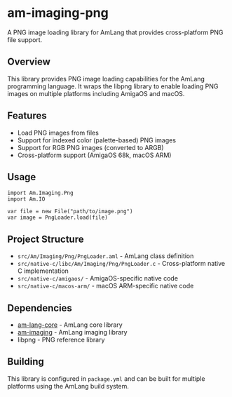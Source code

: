 
# am-imaging-png

A PNG image loading library for AmLang that provides cross-platform PNG file support.

## Overview

This library provides PNG image loading capabilities for the AmLang programming language. It wraps the libpng library to enable loading PNG images on multiple platforms including AmigaOS and macOS.

## Features

- Load PNG images from files
- Support for indexed color (palette-based) PNG images
- Support for RGB PNG images (converted to ARGB)
- Cross-platform support (AmigaOS 68k, macOS ARM)

## Usage

```aml
import Am.Imaging.Png
import Am.IO

var file = new File("path/to/image.png")
var image = PngLoader.load(file)
```

## Project Structure

- `src/Am/Imaging/Png/PngLoader.aml` - AmLang class definition
- `src/native-c/libc/Am/Imaging/Png/PngLoader.c` - Cross-platform native C implementation
- `src/native-c/amigaos/` - AmigaOS-specific native code
- `src/native-c/macos-arm/` - macOS ARM-specific native code

## Dependencies

- [am-lang-core](https://github.com/anderskjeldsen/am-lang-core) - AmLang core library
- [am-imaging](https://github.com/anderskjeldsen/am-imaging) - AmLang imaging library
- libpng - PNG reference library

## Building

This library is configured in `package.yml` and can be built for multiple platforms using the AmLang build system.
